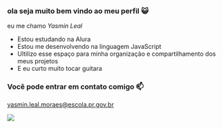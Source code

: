 ### ola seja muito bem vindo ao meu perfil 😺

eu me chamo  *Yasmin Leal*

- Estou estudando na Alura
- Estou me desenvolvendo na linguagem JavaScript
- Ultilizo esse espaço para minha organização e compartilhamento dos meus projetos
- E eu curto muito tocar guitara

### Você pode entrar em contato comigo 📫

yasmin.leal.moraes@escola.pr.gov.br

![](https://media.tenor.com/IknEM_m7vEAAAAAd/sigma-male-breaking-bad.gif)
